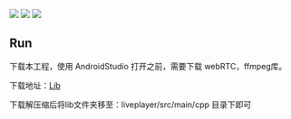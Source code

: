 <p align="left">
<a href="https://chromium.googlesource.com/external/webrtc/+/branch-heads/4515"><img src="https://img.shields.io/badge/libwebrtc-m93.4577-blue.svg"/></a>
<img src="https://img.shields.io/badge/ffmpeg-4.2-brightgreen"/>
<img src="https://img.shields.io/badge/minSdk-19-orange"/>
</p>

## Run

下载本工程，使用 AndroidStudio 打开之前，需要下载 webRTC，ffmpeg库。

下载地址：[Lib](http://storage.agrtc.cn/share/GqLZRZV3)

下载解压缩后将lib文件夹移至：liveplayer/src/main/cpp 目录下即可


